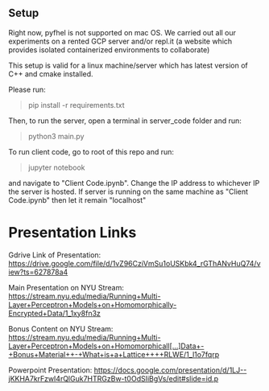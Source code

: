 ## Setup

Right now, pyfhel is not supported on mac OS. We carried out all our experiments on a rented GCP server and/or repl.it (a website which provides isolated containerized environments to collaborate)

This setup is valid for a linux machine/server which has latest version of C++ and cmake installed.

Please run:
> pip install -r requirements.txt

Then, to run the server, open a terminal in server_code folder and run:
> python3 main.py

To run client code, go to root of this repo and run:
> jupyter notebook

and navigate to "Client Code.ipynb". Change the IP address to whichever IP the server is hosted. If server is running on the same machine as "Client Code.ipynb" then let it remain "localhost"

# Presentation Links

Gdrive Link of Presentation: https://drive.google.com/file/d/1vZ96CziVmSu1oUSKbk4_rGThANvHuQ74/view?ts=627878a4 

Main Presentation on NYU Stream:   https://stream.nyu.edu/media/Running+Multi-Layer+Perceptron+Models+on+Homomorphically-Encrypted+Data/1_1xy8fn3z

Bonus Content on NYU Stream:  https://stream.nyu.edu/media/Running+Multi-Layer+Perceptron+Models+on+Homomorphicall[…]Data+-+Bonus+Material++-+What+is+a+Lattice++++RLWE/1_l1o7fqrp

Powerpoint Presentation: https://docs.google.com/presentation/d/1LJ--jKKHA7krFzwI4rQlGuk7HTRGzBw-t0OdSIiBgVs/edit#slide=id.p 
